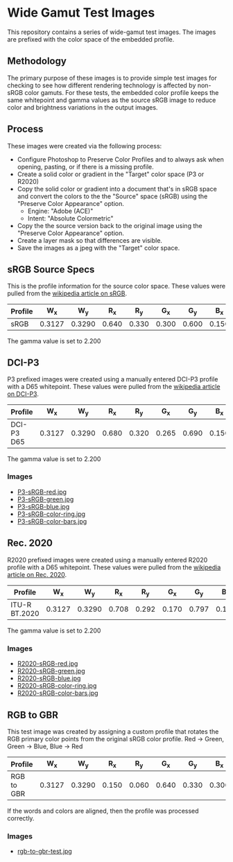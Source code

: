 # Wide Gamut Test Images

This repository contains a series of wide-gamut test images. The images are prefixed with the color space of the embedded profile.

## Methodology

The primary purpose of these images is to provide simple test images for checking to see how different rendering technology is affected by non-sRGB color gamuts. For these tests, the embedded color profile keeps the same whitepoint and gamma values as the source sRGB image to reduce color and brightness variations in the output images.

## Process

These images were created via the following process:
* Configure Photoshop to Preserve Color Profiles and to always ask when opening, pasting, or if there is a missing profile.
* Create a solid color or gradient in the "Target" color space (P3 or R2020)
* Copy the solid color or gradient into a document that's in sRGB space and convert the colors to the the "Source" space (sRGB) using the "Preserve Color Appearance" option.
  * Engine: "Adobe (ACE)"
  * Intent: "Absolute Colormetric"
* Copy the the source version back to the original image using the "Preserve Color Appearance" option.
* Create a layer mask so that differences are visible.
* Save the images as a jpeg with the "Target" color space.

## sRGB Source Specs

This is the profile information for the source color space.  These values were pulled from the [wikipedia article on sRGB](https://en.wikipedia.org/wiki/SRGB).

| Profile | W<sub>x</sub>| W<sub>y</sub>| R<sub>x</sub>| R<sub>y</sub>| G<sub>x</sub>| G<sub>y</sub>| B<sub>x</sub>| B<sub>y</sub> |
|---------|--------|--------|-------|-------|-------|-------|-------|-------|
| sRGB    | 0.3127 | 0.3290 | 0.640 | 0.330 | 0.300 | 0.600 | 0.150 | 0.060 |

The gamma value is set to 2.200

## DCI-P3

P3 prefixed images were created using a manually entered DCI-P3 profile with a D65 whitepoint. These values were pulled from the [wikipedia article on DCI-P3](https://en.wikipedia.org/wiki/DCI-P3).

| Profile | W<sub>x</sub>| W<sub>y</sub>| R<sub>x</sub>| R<sub>y</sub>| G<sub>x</sub>| G<sub>y</sub>| B<sub>x</sub>| B<sub>y</sub> |
|------------|--------|--------|-------|-------|-------|-------|-------|-------|
| DCI-P3 D65 | 0.3127 | 0.3290 | 0.680 | 0.320 | 0.265 | 0.690 | 0.150 | 0.060 |

The gamma value is set to 2.200

### Images

* [P3-sRGB-red.jpg](P3-sRGB-red.jpg)
* [P3-sRGB-green.jpg](P3-sRGB-green.jpg)
* [P3-sRGB-blue.jpg](P3-sRGB-blue.jpg)
* [P3-sRGB-color-ring.jpg](P3-sRGB-color-ring.jpg)
* [P3-sRGB-color-bars.jpg](P3-sRGB-color-bars.jpg)

## Rec. 2020

R2020 prefixed images were created using a manually entered R2020 profile with a D65 whitepoint. These values were pulled from the [wikipedia article on Rec. 2020](https://en.wikipedia.org/wiki/Rec._2020).

| Profile | W<sub>x</sub>| W<sub>y</sub>| R<sub>x</sub>| R<sub>y</sub>| G<sub>x</sub>| G<sub>y</sub>| B<sub>x</sub>| B<sub>y</sub> |
|---------------|--------|--------|-------|-------|-------|-------|-------|-------|
| ITU-R BT.2020 | 0.3127 | 0.3290 | 0.708 | 0.292 | 0.170 | 0.797 | 0.131 | 0.046 |

The gamma value is set to 2.200

### Images

* [R2020-sRGB-red.jpg](R2020-sRGB-red.jpg)
* [R2020-sRGB-green.jpg](R2020-sRGB-green.jpg)
* [R2020-sRGB-blue.jpg](R2020-sRGB-blue.jpg)
* [R2020-sRGB-color-ring.jpg](R2020-sRGB-color-ring.jpg)
* [R2020-sRGB-color-bars.jpg](R2020-sRGB-color-bars.jpg)

## RGB to GBR

This test image was created by assigning a custom profile that rotates the RGB primary color points from the original sRGB color profile. Red -> Green, Green -> Blue, Blue -> Red

| Profile | W<sub>x</sub>| W<sub>y</sub>| R<sub>x</sub>| R<sub>y</sub>| G<sub>x</sub>| G<sub>y</sub>| B<sub>x</sub>| B<sub>y</sub> |
|------------|--------|--------|-------|-------|-------|-------|-------|-------|
| RGB to GBR | 0.3127 | 0.3290 | 0.150 | 0.060 | 0.640 | 0.330 | 0.300 | 0.600 |

If the words and colors are aligned, then the profile was processed correctly.

### Images

* [rgb-to-gbr-test.jpg](rgb-to-gbr-test.jpg)
